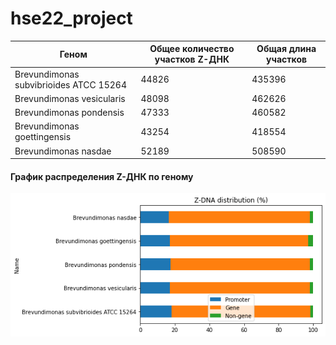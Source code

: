 # hse22_project

|Геном  |Общее количество участков Z-ДНК  |Общая длина участков|
| --- | --- | --- |
|Brevundimonas subvibrioides ATCC 15264 |44826|435396|
|Brevundimonas vesicularis|48098|462626|
|Brevundimonas pondensis|47333|460582|
|Brevundimonas goettingensis|43254|418554|
|Brevundimonas nasdae|52189|508590|

#### График распределения Z-ДНК по геному
![](https://github.com/kolbunovaa/images/blob/main/z-dna.png)
